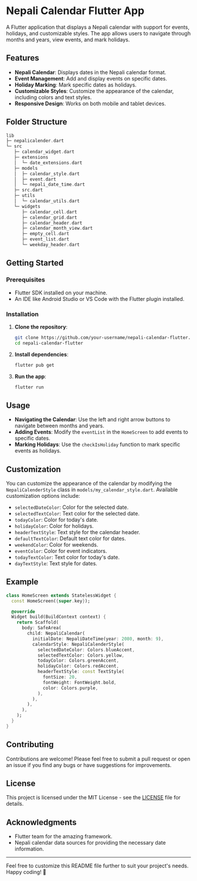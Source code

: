 # Nepali Calendar Flutter App

A Flutter application that displays a Nepali calendar with support for events, holidays, and customizable styles. The app allows users to navigate through months and years, view events, and mark holidays.

## Features

- **Nepali Calendar**: Displays dates in the Nepali calendar format.
- **Event Management**: Add and display events on specific dates.
- **Holiday Marking**: Mark specific dates as holidays.
- **Customizable Styles**: Customize the appearance of the calendar, including colors and text styles.
- **Responsive Design**: Works on both mobile and tablet devices.

## Folder Structure

``` dart
lib
├─ nepalicalender.dart
└─ src
   ├─ calendar_widget.dart
   ├─ extensions
   │  └─ date_extensions.dart
   ├─ models
   │  ├─ calendar_style.dart
   │  ├─ event.dart
   │  └─ nepali_date_time.dart
   ├─ src.dart
   ├─ utils
   │  └─ calendar_utils.dart
   └─ widgets
      ├─ calendar_cell.dart
      ├─ calendar_grid.dart
      ├─ calendar_header.dart
      ├─ calendar_month_view.dart
      ├─ empty_cell.dart
      ├─ event_list.dart
      └─ weekday_header.dart
```

## Getting Started

### Prerequisites

- Flutter SDK installed on your machine.
- An IDE like Android Studio or VS Code with the Flutter plugin installed.

### Installation

1. **Clone the repository**:

   ```bash
   git clone https://github.com/your-username/nepali-calendar-flutter.git
   cd nepali-calendar-flutter
   ```

2. **Install dependencies**:

   ```bash
   flutter pub get
   ```

3. **Run the app**:

   ```bash
   flutter run
   ```

## Usage

- **Navigating the Calendar**: Use the left and right arrow buttons to navigate between months and years.
- **Adding Events**: Modify the `eventList` in the `HomeScreen` to add events to specific dates.
- **Marking Holidays**: Use the `checkIsHoliday` function to mark specific events as holidays.

## Customization

You can customize the appearance of the calendar by modifying the `NepaliCalenderStyle` class in `models/my_calendar_style.dart`. Available customization options include:

- `selectedDateColor`: Color for the selected date.
- `selectedTextColor`: Text color for the selected date.
- `todayColor`: Color for today's date.
- `holidayColor`: Color for holidays.
- `headerTextStyle`: Text style for the calendar header.
- `defaultTextColor`: Default text color for dates.
- `weekendColor`: Color for weekends.
- `eventColor`: Color for event indicators.
- `todayTextColor`: Text color for today's date.
- `dayTextStyle`: Text style for dates.

## Example

```dart
class HomeScreen extends StatelessWidget {
  const HomeScreen({super.key});

  @override
  Widget build(BuildContext context) {
    return Scaffold(
      body: SafeArea(
        child: NepaliCalendar(
          initialDate: NepaliDateTime(year: 2080, month: 9),
          calendarStyle: NepaliCalenderStyle(
            selectedDateColor: Colors.blueAccent,
            selectedTextColor: Colors.yellow,
            todayColor: Colors.greenAccent,
            holidayColor: Colors.redAccent,
            headerTextStyle: const TextStyle(
              fontSize: 20,
              fontWeight: FontWeight.bold,
              color: Colors.purple,
            ),
          ),
        ),
      ),
    );
  }
}
```

## Contributing

Contributions are welcome! Please feel free to submit a pull request or open an issue if you find any bugs or have suggestions for improvements.

## License

This project is licensed under the MIT License - see the [LICENSE](LICENSE) file for details.

## Acknowledgments

- Flutter team for the amazing framework.
- Nepali calendar data sources for providing the necessary date information.

---

Feel free to customize this README file further to suit your project's needs. Happy coding! 🚀
